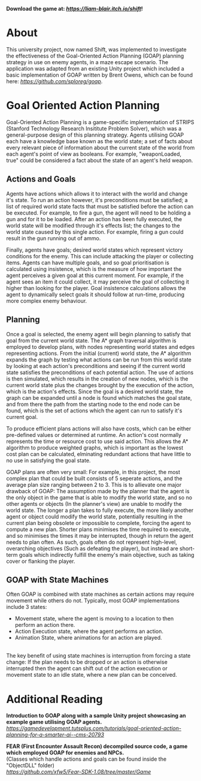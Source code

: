 **Download the game at: *https://liam-blair.itch.io/shift*!**

# About
This university project, now named Shift, was implemented to investigate the effectiveness of the Goal-Oriented Action Planning (GOAP) planning strategy in use on enemy agents, in a maze escape scenario. The application was adapted from an existing Unity project which included a basic implementation of GOAP written by Brent Owens, which can be found here: *https://github.com/sploreg/goap*.

# Goal Oriented Action Planning
Goal-Oriented Action Planning is a game-specific implementation of STRIPS (Stanford Technology Research Insititute Problem Solver), which was a general-purpose design of this planning strategy. Agents utilising GOAP each have a knowledge base known as the world state; a set of facts about every relevant piece of information about the current state of the world from each agent's point of view as booleans. For example, "weaponLoaded, true" could be considered a fact about the state of an agent's held weapon.

## Actions and Goals
Agents have actions which allows it to interact with the world and change it's state. To run an action however, it's preconditions must be satisfied; a list of required world state facts that must be satisfied before the action can be executed. For example, to fire a gun, the agent will need to be holding a gun and for it to be loaded. After an action has been fully executed, the world state will be modified through it's effects list; the changes to the world state caused by this single action. For example, firing a gun could result in the gun running out of ammo.

Finally, agents have goals; desired world states which represent victory conditions for the enemy. This can include attacking the player or collecting items. Agents can have multiple goals, and so goal prioritisation is calculated using insistence, which is the measure of how important the agent perceives a given goal at this current moment. For example, if the agent sees an item it could collect, it may perceive the goal of collecting it higher than looking for the player. Goal insistence calculations allows the agent to dynamically select goals it should follow at run-time, producing more complex enemy behaviour.

## Planning
Once a goal is selected, the enemy agent will begin planning to satisfy that goal from the current world state. The A* graph traversal algorithm is employed to develop plans, with nodes representing world states and edges representing actions. From the initial (current) world state, the A* algorithm expands the graph by testing what actions can be run from this world state by looking at each action's preconditions and seeing if the current world state satisfies the preconditions of each potential action. The use of actions is then simulated, which results in the creation of new nodes, which is the current world state plus the changes brought by the execution of the action, which is the action's effects. Since the goal is a desired world state, the graph can be expanded until a node is found which matches the goal state, and from there the path from the starting node to the end node can be found, which is the set of actions which the agent can run to satisfy it's current goal.

To produce efficient plans actions will also have costs, which can be either pre-defined values or determined at runtime. An action's cost normally represents the time or resource cost to use said action. This allows the A* algorithm to produce weighted graphs, which is important as the lowest cost plan can be calculated, elminating redundant actions that have little to no use in satisfying the goal state.

GOAP plans are often very small: For example, in this project, the most complex plan that could be built consists of 5 seperate actions, and the average plan size ranging between 2 to 3. This is to allievate one major drawback of GOAP: The assumption made by the planner that the agent is the only object in the game that is able to modify the world state, and so no other agents or objects (In the planner's view) are unable to modify the world state. The longer a plan takes to fully execute, the more likely another agent or object could modify the world state, potentially resulting in the current plan being obsolete or impossible to complete, forcing the agent to compute a new plan. Shorter plans minimises the time required to execute, and so minimises the times it may be interrupted, though in return the agent needs to plan often. As such, goals often do not represent high-level, overarching objectives (Such as defeating the player), but instead are short-term goals which indirectly fulfill the enemy's main objective, such as taking cover or flanking the player.

## GOAP with State Machines
Often GOAP is combined with state machines as certain actions may require movement while others do not. Typically, most GOAP implementations include 3 states:
- Movement state, where the agent is moving to a location to then perform an action there.
- Action Execution state, where the agent performs an action.
- Animation State, where animations for an action are played.

<br>The key benefit of using state machines is interruption from forcing a state change: If the plan needs to be dropped or an action is otherwise interrupted then the agent can shift out of the action execution or movement state to an idle state, where a new plan can be conceived.

# Additional Reading
**Introduction to GOAP along with a sample Unity project showcasing an example game utilising GOAP agents.**
<br>*https://gamedevelopment.tutsplus.com/tutorials/goal-oriented-action-planning-for-a-smarter-ai--cms-20793*

**FEAR (First Encounter Assault Recon) decompiled source code, a game which employed GOAP for enemies and NPCs.**
<br>(Classes which handle actions and goals can be found inside the "ObjectDLL" folder)
<br>*https://github.com/xfw5/Fear-SDK-1.08/tree/master/Game*
